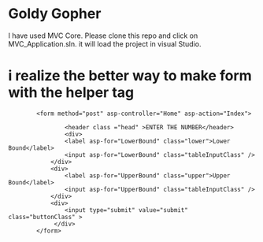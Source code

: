 # Goldy Gopher
 I have used MVC Core. Please clone this repo and click on MVC_Application.sln. it will load the project in visual Studio. 
# i realize the better way to  make form with the helper tag

            <form method="post" asp-controller="Home" asp-action="Index">
                
                    <header class ="head" >ENTER THE NUMBER</header>
                    <div>
                    <label asp-for="LowerBound" class="lower">Lower Bound</label>
                    <input asp-for="LowerBound" class="tableInputClass" />
                </div>
                <div>
                    <label asp-for="UpperBound" class="upper">Upper Bound</label>
                    <input asp-for="UpperBound" class="tableInputClass" />
                </div>
                <div>
                    <input type="submit" value="submit" class="buttonClass" >
                 </div>
            </form>
            
            
